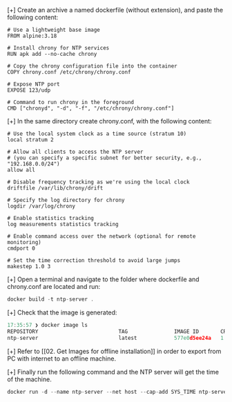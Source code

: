 [+] Create an archive a named dockerfile (without extension), and paste the following content:

```
# Use a lightweight base image
FROM alpine:3.18

# Install chrony for NTP services
RUN apk add --no-cache chrony

# Copy the chrony configuration file into the container
COPY chrony.conf /etc/chrony/chrony.conf

# Expose NTP port
EXPOSE 123/udp

# Command to run chrony in the foreground
CMD ["chronyd", "-d", "-f", "/etc/chrony/chrony.conf"]
```

[+] In the same directory create chrony.conf, with the following content:

```
# Use the local system clock as a time source (stratum 10)
local stratum 2

# Allow all clients to access the NTP server
# (you can specify a specific subnet for better security, e.g., "192.168.0.0/24")
allow all

# Disable frequency tracking as we're using the local clock
driftfile /var/lib/chrony/drift

# Specify the log directory for chrony
logdir /var/log/chrony

# Enable statistics tracking
log measurements statistics tracking

# Enable command access over the network (optional for remote monitoring)
cmdport 0

# Set the time correction threshold to avoid large jumps
makestep 1.0 3
```

[+] Open a terminal and navigate to the folder where dockerfile and chrony.conf are located and run:

``` c
docker build -t ntp-server .
```

[+] Check that the image is generated:

``` c
17:35:57 ❯ docker image ls
REPOSITORY                          TAG               IMAGE ID       CREATED           SIZE
ntp-server                          latest            577e0d5ee24a   1 minute ago      13.7MB
```

[+] Refer to [[02. Get Images for offline installation]] in order to export from PC with internet to an offline machine.

[+] Finally run the following command and the NTP server will get the time of the machine.

``` c
docker run -d --name ntp-server --net host --cap-add SYS_TIME ntp-server
```
